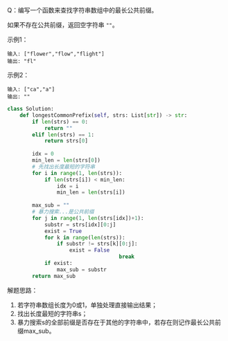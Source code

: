 Q：编写一个函数来查找字符串数组中的最长公共前缀。

如果不存在公共前缀，返回空字符串 `""`。

示例1：

```
输入: ["flower","flow","flight"]
输出: "fl"
```

示例2：

```
输入: ["ca","a"]
输出: ""
```



```python
class Solution:
    def longestCommonPrefix(self, strs: List[str]) -> str:
        if len(strs) == 0:
            return ""
        elif len(strs) == 1:
            return strs[0]
        
        idx = 0
        min_len = len(strs[0])
        # 先找出长度最短的字符串
        for i in range(1, len(strs)):
            if len(strs[i]) < min_len:
                idx = i
                min_len = len(strs[i])
        
        max_sub = ""
        # 暴力搜索...是公共前缀
        for j in range(1, len(strs[idx])+1):
            substr = strs[idx][0:j]
            exist = True
            for k in range(len(strs)):
                if substr != strs[k][0:j]:
                    exist = False
  									break
            if exist:
                max_sub = substr
        return max_sub
```

解题思路：

1. 若字符串数组长度为0或1，单独处理直接输出结果；
2. 找出长度最短的字符串s；
3. 暴力搜索s的全部前缀是否存在于其他的字符串中，若存在则记作最长公共前缀max_sub。